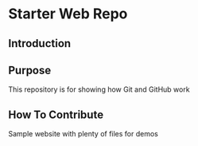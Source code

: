 # Starter Web Repo
## Introduction

## Purpose
This repository is for showing how Git and GitHub work

## How To Contribute

Sample website with plenty of files for demos